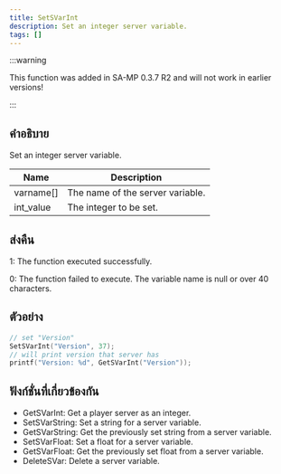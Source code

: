 ```yaml
---
title: SetSVarInt
description: Set an integer server variable.
tags: []
---
```


:::warning

This function was added in SA-MP 0.3.7 R2 and will not work in earlier versions!

:::

## คำอธิบาย

Set an integer server variable.

| Name      | Description                      |
| --------- | -------------------------------- |
| varname[] | The name of the server variable. |
| int_value | The integer to be set.           |

## ส่งคืน

1: The function executed successfully.

0: The function failed to execute. The variable name is null or over 40 characters.

## ตัวอย่าง

```c
// set "Version"
SetSVarInt("Version", 37);
// will print version that server has
printf("Version: %d", GetSVarInt("Version"));
```

## ฟังก์ชั่นที่เกี่ยวข้องกัน

- GetSVarInt: Get a player server as an integer.
- SetSVarString: Set a string for a server variable.
- GetSVarString: Get the previously set string from a server variable.
- SetSVarFloat: Set a float for a server variable.
- GetSVarFloat: Get the previously set float from a server variable.
- DeleteSVar: Delete a server variable.
